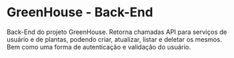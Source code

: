 # GreenHouse - Back-End
<p>
   Back-End do projeto GreenHouse. Retorna chamadas API para serviços de usuário e de plantas, podendo criar, atualizar, listar e deletar os mesmos. Bem como uma forma de autenticação e validação do usuário.
</p>
